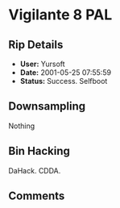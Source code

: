 # Vigilante 8 PAL

## Rip Details

- **User:** Yursoft
- **Date:** 2001-05-25 07:55:59
- **Status:** Success. Selfboot

## Downsampling

Nothing

## Bin Hacking

DaHack. CDDA.

## Comments




